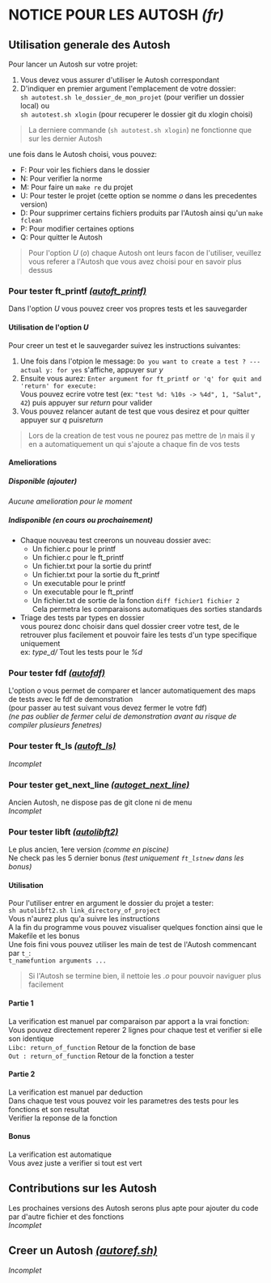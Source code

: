 **NOTICE POUR LES AUTOSH** *(fr)*
=================================
Utilisation generale des Autosh
---------------------------
Pour lancer un Autosh sur votre projet:

1. Vous devez vous assurer d'utiliser le Autosh correspondant  
2. D'indiquer en premier argument l'emplacement de votre dossier:  
`sh autotest.sh le_dossier_de_mon_projet` (pour verifier un dossier local) ou  
`sh autotest.sh xlogin` (pour recuperer le dossier git du xlogin choisi)  

> La derniere commande (`sh autotest.sh xlogin`) ne fonctionne que sur les dernier Autosh

une fois dans le Autosh choisi, vous pouvez:  

* F: Pour voir les fichiers dans le dossier
* N: Pour verifier la norme
* M: Pour faire un `make re` du projet
* U: Pour tester le projet (cette option se nomme *o* dans les precedentes version)
* D: Pour supprimer certains fichiers produits par l'Autosh ainsi qu'un `make fclean`
* P: Pour modifier certaines options
* Q: Pour quitter le Autosh

> Pour l'option *U* (*o*) chaque Autosh ont leurs facon de l'utiliser, veuillez vous referer a l'Autosh que vous avez choisi pour en savoir plus dessus

### Pour tester ft_printf [*(autoft_printf)*][autoft_printf]
Dans l'option *U* vous pouvez creer vos propres tests et les sauvegarder  

#### Utilisation de l'option *U*
Pour creer un test et le sauvegarder suivez les instructions suivantes:

1. Une fois dans l'otpion le message: `Do you want to create a test ? --- actual y: for yes` s'affiche, appuyer sur *y*
2. Ensuite vous aurez: `Enter argument for ft_printf or 'q' for quit and 'return' for execute:`  
Vous pouvez ecrire votre test (ex: `"test %d: %10s -> %4d", 1, "Salut", 42`) puis appuyer sur *return* pour valider
3. Vous pouvez relancer autant de test que vous desirez et pour quitter appuyer sur *q* puis*return*

> Lors de la creation de test vous ne pourez pas mettre de *\n* mais il y en a automatiquement un qui s'ajoute a chaque fin de vos tests

#### Ameliorations

##### Disponible *(ajouter)*
*Aucune amelioration pour le moment*

##### Indisponible *(en cours ou prochainement)*
* Chaque nouveau test creerons un nouveau dossier avec:  
    * Un fichier.c pour le printf
    * Un fichier.c pour le ft_printf
    * Un fichier.txt pour la sortie du printf
    * Un fichier.txt pour la sortie du ft_printf
    * Un executable pour le printf
    * Un executable pour le ft_printf
    * Un fichier.txt de sortie de la fonction `diff fichier1 fichier 2`  
Cela permetra les comparaisons automatiques des sorties standards
* Triage des tests par types en dossier  
vous pourez donc choisir dans quel dossier creer votre test, de le retrouver plus facilement et pouvoir faire les tests d'un type specifique uniquement  
ex: *type_d/* Tout les tests pour le *%d*

### Pour tester fdf [*(autofdf)*][autofdf]
L'option *o* vous permet de comparer et lancer automatiquement des maps de tests avec le fdf de demonstration  
(pour passer au test suivant vous devez fermer le votre fdf)  
*(ne pas oublier de fermer celui de demonstration avant au risque de compiler plusieurs fenetres)*

### Pour tester ft_ls [*(autoft_ls)*][autoft_ls]
*Incomplet*

### Pour tester get_next_line [*(autoget_next_line)*][autoget_next_line]
Ancien Autosh, ne dispose pas de git clone ni de menu  
*Incomplet*

### Pour tester libft [*(autolibft2)*][autolibft]
Le plus ancien, 1ere version *(comme en piscine)*  
Ne check pas les 5 dernier bonus *(test uniquement `ft_lstnew` dans les bonus)*  

#### Utilisation
Pour l'utiliser entrer en argument le dossier du projet a tester:  
`sh autolibft2.sh link_directory_of_project`  
Vous n'aurez plus qu'a suivre les instructions  
A la fin du programme vous pouvez visualiser quelques fonction ainsi que le Makefile et les bonus  
Une fois fini vous pouvez utiliser les main de test de l'Autosh commencant par `t_`:  
`t_namefuntion arguments ...`

> Si l'Autosh se termine bien, il nettoie les *.o* pour pouvoir naviguer plus facilement

#### Partie 1
La verification est manuel par comparaison par apport a la vrai fonction:  
Vous pouvez directement reperer 2 lignes pour chaque test et verifier si elle son identique  
`Libc: return_of_function` Retour de la fonction de base  
`Out : return_of_function` Retour de la fonction a tester

#### Partie 2
La verification est manuel par deduction  
Dans chaque test vous pouvez voir les parametres des tests pour les fonctions et son resultat  
Verifier la reponse de la fonction

#### Bonus
La verification est automatique  
Vous avez juste a verifier si tout est vert

Contributions sur les Autosh
----------------------------
Les prochaines versions des Autosh serons plus apte pour ajouter du code par d'autre fichier et des fonctions  
*Incomplet*

Creer un Autosh [*(autoref.sh)*][autoref]
---------------
*Incomplet*

[autoft_printf]: https://github.com/clegrand/autosh/tree/master/t_ft_printf "Lien vers le fichier autoft_printf.sh"
[autofdf]: https://github.com/clegrand/autosh/tree/master/t_fdf "Lien vers le fichier autofdf.sh"
[autoft_ls]: https://github.com/clegrand/autosh/tree/master/t_ft_ls "Lien vers le fichier autoft_ls.sh"
[autoget_next_line]: https://github.com/clegrand/autosh/tree/master/t_get_next_line "Lien vers le fichier autoget_next_line.sh"
[autolibft]: https://github.com/clegrand/autosh/tree/master/t_libft "Lien vers le fichier autolibft2.sh"
[autoref]: https://github.com/clegrand/autosh "Lien vers le fichier Autosh de reference"
